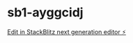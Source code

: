 # sb1-ayggcidj

[Edit in StackBlitz next generation editor ⚡️](https://stackblitz.com/~/github.com/ksaitharun/sb1-ayggcidj)